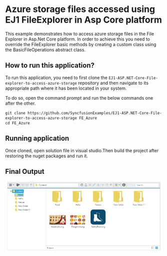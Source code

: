 # Azure storage files accessed using EJ1 FileExplorer in Asp Core platform

This example demonstrates how to access azure storage files in the File Explorer in Asp.Net Core platform. In order to achieve this you need to override the FileExplorer basic methods by creating a custom class using the BasicFileOperations abstract class.

## How to run this application?

To run this application, you need to first clone the `EJ1-ASP.NET-Core-File-explorer-to-access-azure-storage` repository and then navigate to its appropriate path where it has been located in your system.

To do so, open the command prompt and run the below commands one after the other.

```
git clone https://github.com/SyncfusionExamples/EJ1-ASP.NET-Core-File-explorer-to-access-azure-storage FE_Azure
cd FE_Azure
```

## Running application

Once cloned, open solution file in visual studio.Then build the project after restoring the nuget packages and run it.

## Final Output

![Access azure storage files in FileExplorer](Azure_FE.png "FileExplorer with azure storage")